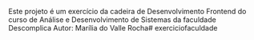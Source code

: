 Este projeto é um exercício da cadeira de Desenvolvimento Frontend do curso de Análise e Desenvolvimento de Sistemas da faculdade Descomplica
Autor: Marília do Valle Rocha#   e x e r c i c i o f a c u l d a d e  
 